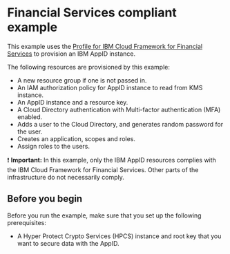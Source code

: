 # Financial Services compliant example

This example uses the [Profile for IBM Cloud Framework for Financial Services](https://github.com/terraform-ibm-modules/terraform-ibm-appid/tree/main/profiles/fscloud) to provision an IBM AppID instance.

The following resources are provisioned by this example:

- A new resource group if one is not passed in.
- An IAM authorization policy for AppID instance to read from KMS instance.
- An AppID instance and a resource key.
- A Cloud Directory authentication with Multi-factor authentication (MFA) enabled.
- Adds a user to the Cloud Directory, and generates random password for the user.
- Creates an application, scopes and roles.
- Assign roles to the users.

:exclamation: **Important:** In this example, only the IBM AppID resources complies with the IBM Cloud Framework for Financial Services. Other parts of the infrastructure do not necessarily comply.

## Before you begin

Before you run the example, make sure that you set up the following prerequisites:

- A Hyper Protect Crypto Services (HPCS) instance and root key that you want to secure data with the AppID.
